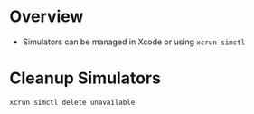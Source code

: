 # Overview

- Simulators can be managed in Xcode or using `xcrun simctl`

# Cleanup Simulators

```
xcrun simctl delete unavailable
```
